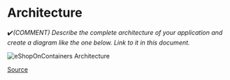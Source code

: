 # Architecture

:heavy_check_mark:_(COMMENT) Describe the complete architecture of your application and create a diagram like the one below. Link to it in this document._

![eShopOnContainers Architecture](https://docs.microsoft.com/en-us/dotnet/architecture/cloud-native/media/eshoponcontainers-development-architecture.png)

[Source](https://docs.microsoft.com/en-us/dotnet/architecture/cloud-native/introduce-eshoponcontainers-reference-app)